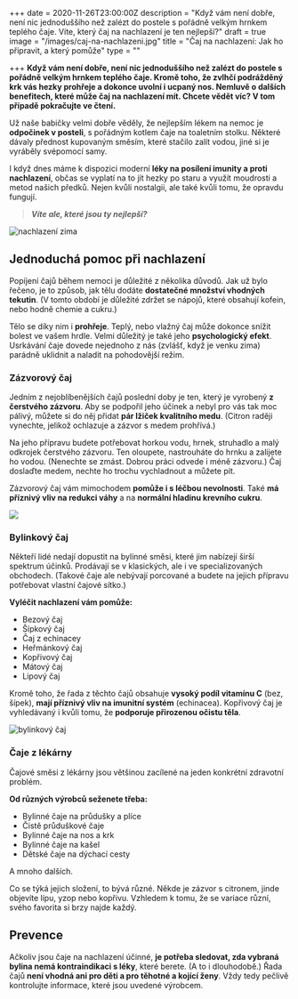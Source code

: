 +++
date = 2020-11-26T23:00:00Z
description = "Když vám není dobře, není nic jednoduššího než zalézt do postele s pořádně velkým hrnkem teplého čaje. Víte, který čaj na nachlazení je ten nejlepší?"
draft = true
image = "/images/caj-na-nachlazeni.jpg"
title = "Čaj na nachlazení: Jak ho připravit, a který pomůže"
type = ""

+++
**Když vám není dobře, není nic jednoduššího než zalézt do postele s pořádně velkým hrnkem teplého čaje. Kromě toho, že zvlhčí podrážděný krk vás hezky prohřeje a dokonce uvolní i ucpaný nos. Nemluvě o dalších benefitech, které může čaj na nachlazení mít. Chcete vědět víc? V tom případě pokračujte ve čtení.**

Už naše babičky velmi dobře věděly, že nejlepším lékem na nemoc je **odpočinek v posteli**, s pořádným kotlem čaje na toaletním stolku. Některé dávaly přednost kupovaným směsím, které stačilo zalít vodou, jiné si je vyráběly svépomocí samy.

I když dnes máme k dispozici moderní **léky na posílení imunity a proti nachlazení**, občas se vyplatí na to jít hezky po staru a využít moudrosti a metod našich předků. Nejen kvůli nostalgii, ale také kvůli tomu, že opravdu fungují.

> **_Víte ale, které jsou ty nejlepší?_**

![nachlazení zima](/images/nachlazeni-zima.jpg)

## Jednoduchá pomoc při nachlazení

Popíjení čajů během nemoci je důležité z několika důvodů. Jak už bylo řečeno, je to způsob, jak tělu dodáte **dostatečné množství vhodných tekutin**. (V tomto období je důležité zdržet se nápojů, které obsahují kofein, nebo hodně chemie a cukru.)

Tělo se díky nim i **prohřeje**. Teplý, nebo vlažný čaj může dokonce snížit bolest ve vašem hrdle. Velmi důležitý je také jeho **psychologický efekt**. Usrkávání čaje dovede nejednoho z nás (zvlášť, když je venku zima) parádně uklidnit a naladit na pohodovější režim.

### Zázvorový čaj

Jedním z nejoblíbenějších čajů poslední doby je ten, který je vyrobený **z čerstvého zázvoru**. Aby se podpořil jeho účinek a nebyl pro vás tak moc pálivý, můžete si do něj přidat **pár lžiček kvalitního medu**. (Citron raději vynechte, jelikož ochlazuje a zázvor s medem prohřívá.)

Na jeho přípravu budete potřebovat horkou vodu, hrnek, struhadlo a malý odkrojek čerstvého zázvoru. Ten oloupete, nastrouháte do hrnku a zalijete ho vodou. (Nenechte se zmást. Dobrou práci odvede i méně zázvoru.) Čaj doslaďte medem, nechte ho trochu vychladnout a můžete pít.

Zázvorový čaj vám mimochodem **pomůže i s léčbou nevolnosti**. Také **má příznivý vliv na redukci váhy** a na **normální hladinu krevního cukru**.

![](/images/zazvorovy-caj-na-nachlazeni.jpg)

### Bylinkový čaj

Někteří lidé nedají dopustit na bylinné směsi, které jim nabízejí širší spektrum účinků. Prodávají se v klasických, ale i ve specializovaných obchodech. (Takové čaje ale nebývají porcované a budete na jejich přípravu potřebovat vlastní čajové sítko.)

**Vyléčit nachlazení vám pomůže:**

* Bezový čaj
* Šípkový čaj
* Čaj z echinacey
* Heřmánkový čaj
* Kopřivový čaj
* Mátový čaj
* Lipový čaj

Kromě toho, že řada z těchto čajů obsahuje **vysoký podíl vitamínu C** (bez, šípek), **mají příznivý vliv na imunitní systém** (echinacea). Kopřivový čaj je vyhledávaný i kvůli tomu, že **podporuje přirozenou očistu těla**.

![bylinkový čaj](/images/bylinkovy-caj-na-nachlazeni.jpg)

### Čaje z lékárny

Čajové směsi z lékárny jsou většinou zacílené na jeden konkrétní zdravotní problém.

**Od různých výrobců seženete třeba:**

* Bylinné čaje na průdušky a plíce
* Čistě průduškové čaje
* Bylinné čaje na nos a krk
* Bylinné čaje na kašel
* Dětské čaje na dýchací cesty

A mnoho dalších.

Co se týká jejich složení, to bývá různé. Někde je zázvor s citronem, jinde objevíte lípu, yzop nebo kopřivu. Vzhledem k tomu, že se variace různí, svého favorita si brzy najde každý.

## Prevence

Ačkoliv jsou čaje na nachlazení účinné, **je potřeba sledovat, zda vybraná bylina nemá kontraindikaci s léky**, které berete. (A to i dlouhodobě.) Řada čajů **není vhodná ani pro děti a pro těhotné a kojící ženy**. Vždy tedy pečlivě kontrolujte informace, které jsou uvedené výrobcem.